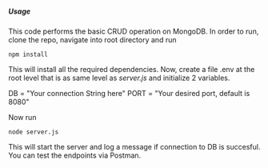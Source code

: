 ##### Usage

This code performs the basic CRUD operation on MongoDB. In order to run, clone the repo, navigate into root directory and run

```
npm install
```

This will install all the required dependencies. Now, create a file .env at the root level that is as same level as _server.js_ and initialize
2 variables.

DB = "Your connection String here"
PORT = "Your desired port, default is 8080"

Now run

```
node server.js
```

This will start the server and log a message if connection to DB is succesful. You can test the endpoints via Postman.
